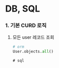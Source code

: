 # DB, SQL

### 1. 기본 CURD 로직

1. 모든 user 레코드 조회

   ```python
   # orm
   User.objects.all()
   ```

   ```sql
   # sql
   
   ```

   